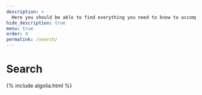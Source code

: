 ```yaml
---
description: >
  Here you should be able to find everything you need to know to accomplish the most common tasks when blogging with Hydejack.
hide_description: true
menu: true
order: 4
permalink: /search/
---
```


# Search

<script>console.log("before");</script>
<div id="search-searchbar"></div>
<div class="post-list" id="search-hits"></div>
<script>console.log("after");</script>
{% include algolia.html %}